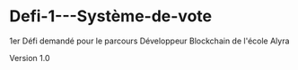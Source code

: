 # Defi-1---Système-de-vote


1er Défi demandé pour le parcours Développeur Blockchain de l'école Alyra

Version 1.0
